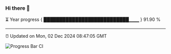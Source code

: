 ### Hi there 👋

⏳ Year progress { ███████████████████████████▁▁▁ } 91.90 %

---

⏰ Updated on Mon, 02 Dec 2024 08:47:05 GMT

![Progress Bar CI](https://github.com/IshwaranRudhara/GIT-ACTION/workflows/Progress%20Bar%20CI/badge.svg)
